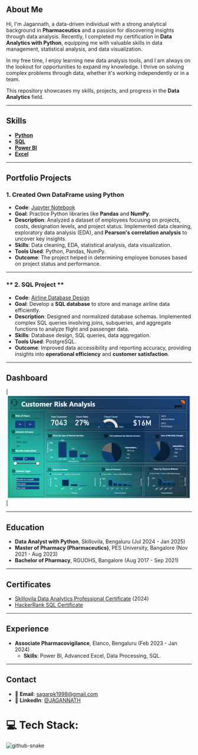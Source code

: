 ## **About Me**
Hi, I'm Jagannath, a data-driven individual with a strong analytical background in **Pharmaceutics** and a passion for discovering insights through data analysis. Recently, I completed my certification in **Data Analytics with Python**, equipping me with valuable skills in data management, statistical analysis, and data visualization. 

In my free time, I enjoy learning new data analysis tools, and I am always on the lookout for opportunities to expand my knowledge. I thrive on solving complex problems through data, whether it's working independently or in a team.

This repository showcases my skills, projects, and progress in the **Data Analytics** field.

---

## **Skills**
-  **[Python](https://github.com/Jagannathro/Capstone_Python)**
-  **[SQL](https://github.com/Jagannathro/SQL_Project)**
-  **[Power BI](https://github.com/Jagannathro/Diversity-and-Inclusion)**
-  **[Excel](https://github.com/Jagannathro/Excel-Project)**

---

## **Portfolio Projects**
### **1. Created Own DataFrame using Python**
- **Code**: [Jupyter Notebook]([https://github.com/SagarKarjagi/Python/blob/main/Python%20Capstone%20project.ipynb](https://github.com/Jagannathro/Capstone_Python))
- **Goal**: Practice Python libraries like **Pandas** and **NumPy**.
- **Description**: Analyzed a dataset of employees focusing on projects, costs, designation levels, and project status. Implemented data cleaning, exploratory data analysis (EDA), and **Pearson's correlation analysis** to uncover key insights.
- **Skills**: Data cleaning, EDA, statistical analysis, data visualization.
- **Tools Used**: Python, Pandas, NumPy.
- **Outcome**: The project helped in determining employee bonuses based on project status and performance.

---
### ** 2. SQL Project **
- **Code**: [Airline Database Design]([https://github.com/SagarKarjagi/SQL/blob/main/Airline%20Database.docx](https://github.com/Jagannathro/SQL_Project))
- **Goal**: Develop a **SQL database** to store and manage airline data efficiently.
- **Description**: Designed and normalized database schemas. Implemented complex SQL queries involving joins, subqueries, and aggregate functions to analyze flight and passenger data.
- **Skills**: Database design, SQL queries, data aggregation.
- **Tools Used**: PostgreSQL.
- **Outcome**: Improved data accessibility and reporting accuracy, providing insights into **operational efficiency** and **customer satisfaction**.

---
## **Dashboard**
|![PWC Task 2-Customer Churn Retenstion_page-0002](https://github.com/Jagannathro/PWC-Customer-Churn-Retention/blob/main/d3.png)|

---

## **Education**
- **Data Analyst with Python**, Skillovila, Bengaluru (Jul 2024 - Jan 2025)
- **Master of Pharmacy (Pharmaceutics)**, PES University, Bangalore (Nov 2021 - Aug 2023)
- **Bachelor of Pharmacy**, RGUOHS, Bangalore (Aug 2017 - Sep 2021)

---

## **Certificates**
- [Skillovila Data Analytics Professional Certificate](https://github.com/SagarKarjagi/SagarKarjagi/blob/main/Sagar_Anlayst_certificate.pdf) (2024)
- [HackerRank SQL Certificate](https://www.hackerrank.com/profile/sagarpk1998)

---

## **Experience**
- **Associate Pharmacovigilance**, Elanco, Bengaluru (Feb 2023 - Jan 2024)
  - **Skills**: Power BI, Advanced Excel, Data Processing, SQL.

---

## **Contact**
- 📧 **Email**: sagarpk1998@gmail.com
- 💼 **LinkedIn**: [@JAGANNATH](https://www.linkedin.com/public-profile/settings?lipi=urn%3Ali%3Apage%3Ad_flagship3_profile_self_edit_contact-info%3ByknNXCjbRb%2BPxbUObwSucg%3D%3D)


# 💻 Tech Stack:


<picture>
  <source media="(prefers-color-scheme: dark)" srcset="https://raw.githubusercontent.com/tobiasmeyhoefer/tobiasmeyhoefer/output/github-snake-dark.svg" />
  <source media="(prefers-color-scheme: light)" srcset="https://raw.githubusercontent.com/tobiasmeyhoefer/tobiasmeyhoefer/output/github-snake.svg" />
  <img alt="github-snake" src="https://raw.githubusercontent.com/tobiasmeyhoefer/tobiasmeyhoefer/output/github-snake.svg" />
</picture>
